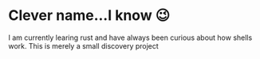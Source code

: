 # Clever name...I know 😉

I am currently learing rust and have always been curious about how shells work. This is merely a small discovery project
